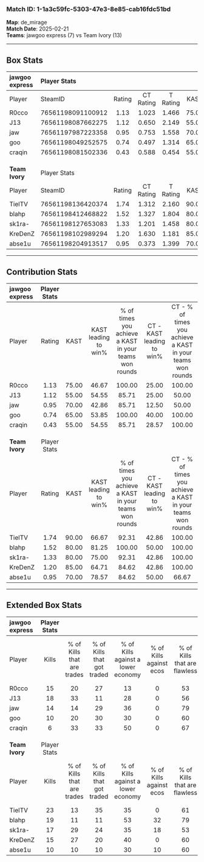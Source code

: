 ### Match ID: 1-1a3c59fc-5303-47e3-8e85-cab16fdc51bd  
**Map**: de_mirage  
**Match Date**: 2025-02-21  
**Teams**: jawgoo express (7) vs Team Ivory (13)  

---  

## Box Stats  

| **jawgoo express** | Player Stats      |        |           |          |       |       |       |         |        |      |     |
| :- | :- | :-: | :-: | :-: | :-: | :-: | :-: | :-: | :-: | :-: | :-: |
| Player             | SteamID           | Rating | CT Rating | T Rating | KAST  |  ADR  | Kills | Assists | Deaths | K/D  | HS% |
| R0cco              | 76561198091100912 |  1.13  |   1.023   |  1.466   | 75.00 | 85.7  |  15   |    6    |   16   | 0.94 | 53  |
| J13                | 76561198087662275 |  1.12  |   0.650   |  2.149   | 55.00 | 91.2  |  18   |    2    |   16   | 1.13 | 66  |
| jaw                | 76561197987223358 |  0.95  |   0.753   |  1.558   | 70.00 | 69.9  |  14   |    0    |   17   | 0.82 | 64  |
| goo                | 76561198049252575 |  0.74  |   0.497   |  1.314   | 65.00 | 64.7  |  10   |    4    |   17   | 0.59 | 60  |
| craqin             | 76561198081502336 |  0.43  |   0.588   |  0.454   | 55.00 | 51.0  |   6   |    4    |   18   | 0.33 | 50  |
|                    |                   |        |           |          |       |       |       |         |        |      |     |
|                    |                   |        |           |          |       |       |       |         |        |      |     |
|                    |                   |        |           |          |       |       |       |         |        |      |     |
| **Team Ivory**     | Player Stats      |        |           |          |       |       |       |         |        |      |     |
| Player             | SteamID           | Rating | CT Rating | T Rating | KAST  |  ADR  | Kills | Assists | Deaths | K/D  | HS% |
| TielTV             | 76561198136420374 |  1.74  |   1.312   |  2.160   | 90.00 | 104.1 |  23   |    3    |   12   | 1.92 | 52  |
| blahp              | 76561198412468822 |  1.52  |   1.327   |  1.804   | 80.00 | 91.3  |  19   |    6    |   10   | 1.90 | 47  |
| sk1ra-             | 76561198127653083 |  1.33  |   1.201   |  1.458   | 80.00 | 91.2  |  17   |    6    |   14   | 1.21 | 52  |
| KreDenZ            | 76561198102989294 |  1.20  |   1.630   |  1.181   | 85.00 | 70.9  |  15   |    3    |   14   | 1.07 | 66  |
| abse1u             | 76561198204913517 |  0.95  |   0.373   |  1.399   | 70.00 | 73.6  |  10   |   12    |   13   | 0.77 | 90  |
---  

## Contribution Stats  

| **jawgoo express** | Player Stats |       |                      |                                                        |                           |                                                             |                          |                                                            |
| :- | :-: | :-: | :-: | :-: | :-: | :-: | :-: | :-: |
| Player             |    Rating    | KAST  | KAST leading to win% | % of times you achieve a KAST in your teams won rounds | CT - KAST leading to win% | CT - % of times you achieve a KAST in your teams won rounds | T - KAST leading to win% | T - % of times you achieve a KAST in your teams won rounds |
| R0cco              |     1.13     | 75.00 |        46.67         |                         100.00                         |           25.00           |                           100.00                            |          71.43           |                           100.00                           |
| J13                |     1.12     | 55.00 |        54.55         |                         85.71                          |           25.00           |                            50.00                            |          71.43           |                           100.00                           |
| jaw                |     0.95     | 70.00 |        42.86         |                         85.71                          |           12.50           |                            50.00                            |          83.33           |                           100.00                           |
| goo                |     0.74     | 65.00 |        53.85         |                         100.00                         |           40.00           |                           100.00                            |          62.50           |                           100.00                           |
| craqin             |     0.43     | 55.00 |        54.55         |                         85.71                          |           28.57           |                           100.00                            |          100.00          |                           80.00                            |
|                    |              |       |                      |                                                        |                           |                                                             |                          |                                                            |
|                    |              |       |                      |                                                        |                           |                                                             |                          |                                                            |
|                    |              |       |                      |                                                        |                           |                                                             |                          |                                                            |
| **Team Ivory**     | Player Stats |       |                      |                                                        |                           |                                                             |                          |                                                            |
| Player             |    Rating    | KAST  | KAST leading to win% | % of times you achieve a KAST in your teams won rounds | CT - KAST leading to win% | CT - % of times you achieve a KAST in your teams won rounds | T - KAST leading to win% | T - % of times you achieve a KAST in your teams won rounds |
| TielTV             |     1.74     | 90.00 |        66.67         |                         92.31                          |           42.86           |                           100.00                            |          81.82           |                           90.00                            |
| blahp              |     1.52     | 80.00 |        81.25         |                         100.00                         |           50.00           |                           100.00                            |          100.00          |                           100.00                           |
| sk1ra-             |     1.33     | 80.00 |        75.00         |                         92.31                          |           42.86           |                           100.00                            |          100.00          |                           90.00                            |
| KreDenZ            |     1.20     | 85.00 |        64.71         |                         84.62                          |           42.86           |                           100.00                            |          80.00           |                           80.00                            |
| abse1u             |     0.95     | 70.00 |        78.57         |                         84.62                          |           50.00           |                            66.67                            |          90.00           |                           90.00                            |
---  

## Extended Box Stats  

| **jawgoo express** | Player Stats |                            |                            |                                    |                         |                              |                                 |        |                             |                                     |                          |                               |                            |
| :- | :-: | :-: | :-: | :-: | :-: | :-: | :-: | :-: | :-: | :-: | :-: | :-: | :-: |
| Player             |    Kills     | % of Kills that are trades | % of Kills that got traded | % of Kills against a lower economy | % of Kills against ecos | % of Kills that are flawless | % of Kills that are close duels | Deaths | % of Deaths that get traded | % of Deaths against a lower economy | % of Deaths against ecos | % of Deaths that are flawless | % of Deaths that are close |
| R0cco              |      15      |             20             |             27             |                 13                 |            0            |              53              |               13                |   16   |             13              |                 13                  |            0             |              50               |             6              |
| J13                |      18      |             33             |             11             |                 28                 |            0            |              56              |               11                |   16   |             31              |                 19                  |            0             |              50               |             6              |
| jaw                |      14      |             14             |             29             |                 36                 |            0            |              79              |                7                |   17   |             24              |                 18                  |            0             |              71               |             6              |
| goo                |      10      |             20             |             30             |                 30                 |            0            |              60              |               10                |   17   |             18              |                 18                  |            0             |              71               |             6              |
| craqin             |      6       |             33             |             33             |                 50                 |            0            |              67              |                0                |   18   |             22              |                 17                  |            0             |              72               |             0              |
|                    |              |                            |                            |                                    |                         |                              |                                 |        |                             |                                     |                          |                               |                            |
|                    |              |                            |                            |                                    |                         |                              |                                 |        |                             |                                     |                          |                               |                            |
|                    |              |                            |                            |                                    |                         |                              |                                 |        |                             |                                     |                          |                               |                            |
| **Team Ivory**     | Player Stats |                            |                            |                                    |                         |                              |                                 |        |                             |                                     |                          |                               |                            |
| Player             |    Kills     | % of Kills that are trades | % of Kills that got traded | % of Kills against a lower economy | % of Kills against ecos | % of Kills that are flawless | % of Kills that are close duels | Deaths | % of Deaths that get traded | % of Deaths against a lower economy | % of Deaths against ecos | % of Deaths that are flawless | % of Deaths that are close |
| TielTV             |      23      |             13             |             35             |                 35                 |            0            |              61              |                0                |   12   |             25              |                 17                  |            0             |              92               |             0              |
| blahp              |      19      |             11             |             11             |                 53                 |           32            |              79              |               11                |   10   |             40              |                 40                  |            0             |              60               |             10             |
| sk1ra-             |      17      |             29             |             24             |                 35                 |           18            |              53              |                6                |   14   |              7              |                 21                  |            0             |              57               |             14             |
| KreDenZ            |      15      |             27             |             20             |                 40                 |            0            |              60              |                7                |   14   |             43              |                 36                  |            14            |              57               |             14             |
| abse1u             |      10      |             10             |             10             |                 30                 |           10            |              60              |                0                |   13   |              8              |                 23                  |            0             |              54               |             8              |
